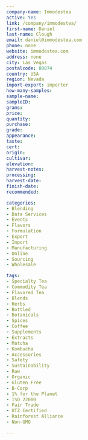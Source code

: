 ```yaml
---
company-name: Immodestea
active: Yes
link: /company/immodestea/
first-name: Daniel
last-name: Clough
email: daniel@immodestea.com
phone: none
website: immodestea.com
address: none
city: Las Vegas
postalcode: 89074
country: USA
region: Nevada
import-export: importer
how-many-samples:
sample-name:
sampleID:
grams:
price:
quantity:
purchase:
grade:
appearance:
taste:
cert:
origin:
cultivar:
elevation:
harvest-notes:
processing:
harvest-date:
finish-date:
recommended:

categories:
- Blending
- Data Services
- Events
- Flavors
- Formulation
- Export
- Import
- Manufacturing
- Online
- Sourcing
- Wholesale

tags:
- Specialty Tea
- Commodity Tea
- Flavored Tea
- Blends
- Herbs
- Bottled
- Botanicals
- Spices
- Coffee
- Supplements
- Extracts
- Matcha
- Kombucha        
- Accessories
- Safety
- Sustainability
- Raw
- Organic
- Gluten Free
- B-Corp
- 1% for the Planet
- ISO 22000
- Fair Trade
- UTZ Certified
- Rainforest Alliance
- Non-GMO

---
```

